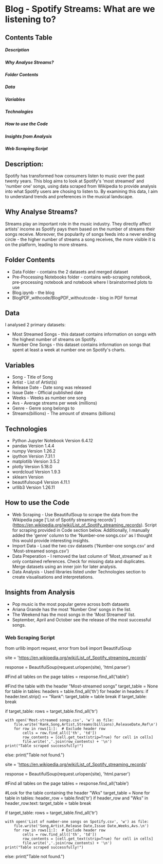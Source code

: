 # Blog  - Spotify Streams: What are we listening to?
## Contents Table
##### Description 
##### Why Analyse Streams?
##### Folder Contents
##### Data
##### Variables
##### Technologies
##### How to use the Code
##### Insights from Analysis
##### Web Scraping Script

## Description:
Spotify has transformed how consumers listen to music over the past twenty years. This blog aims to look at Spotify's 'most streamed' and 'number one' songs, using data scraped from Wikipedia to provide analysis into what Spotify users are chosing to listen to. By examining this data, I aim to understand trends and preferences in the musical landscape.

## Why Analyse Streams?
Streams play an important role in the music industry. They directly affect artists' income as Spotify pays them based on the number of streams their songs receive. Moreover, the popularity of songs feeds into a never ending circle - the higher number of streams a song receives, the more visible it is on the platform, leading to more streams.

## Folder Contents
* Data Folder - contains the 2 datasets and merged dataset
* Pre-Processing Notebooks folder - contains web-scraping notebook, pre-processing notebook and notebook where I brainstormed plots to use
* Blog.ipynb - the blog
* BlogPDF_withcode/BlogPDF_withoutcode - blog in PDF format

## Data
I analysed 2 primary datasets:
* Most Streamed Songs - this dataset contains information on songs with the highest number of streams on Spotify.
* Number One Songs - this dataset contains information on songs that spent at least a week at number one on Spotify's charts.

## Variables
* Song - Title of Song
* Artist - List of Artist(s)
* Release Date - Date song was released
* Issue Date - Official published date
* Weeks - Weeks as number one song
* Avs - Average streams per week (millions)
* Genre - Genre song belongs to
* Streams(billions) - The amount of streams (billions)

## Technologies 
* Python Jupyter Notebook Version 6.4.12
* pandas Version 1.4.4
* numpy Version 1.26.2
* ipython Version 7.31.1
* matplotlib Version 3.5.2
* plotly Version 5.18.0
* wordcloud Version 1.9.3
* sklearn Version
* beautifulsoup4 Version 4.11.1
* urllib3 Version 1.26.11

## How to use the Code
* Web Scraping - Use BeautifulSoup to scrape the data from the Wikipedia page ['List of Spotify streaming records'] (https://en.wikipedia.org/wiki/List_of_Spotify_streaming_records). Script for scraping provided in Code section below. Additionally, I manually added the 'genre' column to the 'Number-one songs.csv' as I thought this would provide interesting insights.
* Import Data - Load the two csv datasets ('Number-one songs.csv' and 'Most-streamed songs.csv')
* Data Preperation - I removed the last column of 'Most_streamed' as it only contained references. Check for missing data and duplicates. Merge datasets using an inner join for later analysis.
* Data Analysis - Used libraries listed under Technologies section to create visualisations and interpretations.

## Insights from Analysis
* Pop music is the most popular genre across both datasets
* Ariana Grande has the most 'Number One' songs in the list.
* The Weekend has the most songs in the 'Most Streamed' list.
* September, April and October see the release of the most successful songs.

### Web Scraping Script
from urllib import request, error
from bs4 import BeautifulSoup

site = 'https://en.wikipedia.org/wiki/List_of_Spotify_streaming_records'

response = BeautifulSoup(request.urlopen(site), 'html.parser')

#Find all tables on the page
tables = response.find_all('table')

#Find the table with the header "Most-streamed songs"
target_table = None
for table in tables:
    headers = table.find_all('th')
    for header in headers:
        if header.text.strip() == "Rank":
            target_table = table
            break
    if target_table:
        break

if target_table:
    rows = target_table.find_all('tr')
    
    with open('Most-streamed songs.csv', 'w') as file:
        file.write('Rank,Song,Artist,Streams(billions),ReleaseDate,Ref\n')
        for row in rows[1:]:  # Exclude header row
            cells = row.find_all(['th', 'td'])
            row_contents = [cell.get_text(strip=True) for cell in cells]
            file.write(','.join(row_contents) + '\n')
    print("Table scraped successfully!")
else:
    print("Table not found.")


site = 'https://en.wikipedia.org/wiki/List_of_Spotify_streaming_records'

response = BeautifulSoup(request.urlopen(site), 'html.parser')

#Find all tables on the page
tables = response.find_all('table')

#Look for the table containing the header "Wks"
target_table = None
for table in tables:
    header_row = table.find('tr')
    if header_row and "Wks" in header_row.text:
        target_table = table
        break

if target_table:
    rows = target_table.find_all('tr')

    with open('List of number-one songs on Spotify.csv', 'w') as file:
        file.write('Song,Artist,Release Date,Issue Date,Weeks,Avs.\n')
        for row in rows[1:]:  # Exclude header row
            cells = row.find_all(['th', 'td'])
            row_contents = [cell.get_text(strip=True) for cell in cells]
            file.write(','.join(row_contents) + '\n')
    print("Table scraped successfully!")
else:
    print("Table not found.")

